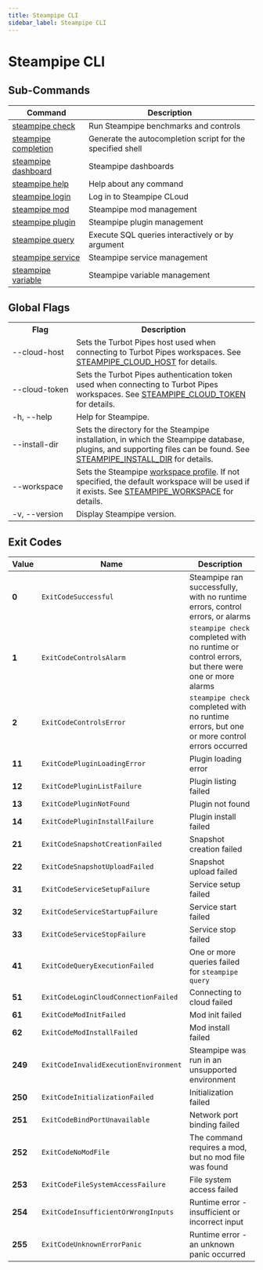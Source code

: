 ```yaml
---
title: Steampipe CLI
sidebar_label: Steampipe CLI
---
```


# Steampipe CLI

## Sub-Commands

| Command | Description
|-|-
| [steampipe check](reference/cli/check)    | Run Steampipe benchmarks and controls
| [steampipe completion](reference/cli/completion)| Generate the autocompletion script for the specified shell
| [steampipe dashboard](reference/cli/dashboard)| Steampipe dashboards
| [steampipe help](reference/cli/help)      | Help about any command
| [steampipe login](reference/cli/login)        | Log in to Steampipe CLoud
| [steampipe mod](reference/cli/mod)        | Steampipe mod management
| [steampipe plugin](reference/cli/plugin)  | Steampipe plugin management
| [steampipe query](reference/cli/query)    | Execute SQL queries interactively or by argument
| [steampipe service](reference/cli/service)| Steampipe service management
| [steampipe variable](reference/cli/variable)| Steampipe variable management


## Global Flags


<table>
  <tr> 
    <th> Flag </th> 
    <th> Description </th> 
  </tr>

  <tr> 
    <td nowrap="true"> <inlineCode>--cloud-host</inlineCode> </td> 
    <td>  Sets the Turbot Pipes host used when connecting to Turbot Pipes workspaces. See <a href="reference/env-vars/steampipe_cloud_host">STEAMPIPE_CLOUD_HOST</a> for details.</td> 
  </tr>

  <tr> 
    <td nowrap="true"> <inlineCode>--cloud-token</inlineCode> </td> 
    <td>  Sets the Turbot Pipes authentication token used when connecting to Turbot Pipes workspaces. See <a href="reference/env-vars/steampipe_cloud_token">STEAMPIPE_CLOUD_TOKEN</a> for details.</td> 
  </tr>

  <tr> 
    <td nowrap="true"> <inlineCode>-h</inlineCode>, <inlineCode>--help</inlineCode> </td> 
    <td>  Help for Steampipe. </td> 
  </tr>
                  
  <tr> 
    <td nowrap="true"> <inlineCode>--install-dir</inlineCode>  </td> 
    <td>  Sets the directory for the Steampipe installation, in which the Steampipe database, plugins, and supporting files can be found.  See <a href="/docs/reference/env-vars/steampipe_install_dir">STEAMPIPE_INSTALL_DIR</a> for details. </td>
  </tr>

  <tr> 
    <td nowrap="true"> <inlineCode>--workspace</inlineCode>  </td> 
    <td>  Sets the Steampipe <a href="/docs/managing/workspaces"> workspace profile</a>.  If not specified, the <inlineCode>default</inlineCode> workspace will be used if it exists.  See <a href="/docs/reference/env-vars/steampipe_workspace">STEAMPIPE_WORKSPACE</a> for details.</td>
  </tr>

<!--
  <tr> 
    <td nowrap="true"> <inlineCode>--schema-comments</inlineCode></td> 
    <td>   Include schema comments when importing connection schemas (default true).  Set to false to reduce the load time for very high connection counts.  If you disable schema comments, the inspect command will not have descriptions. </td> 
  </tr>

-->
  <tr> 
    <td nowrap="true"> <inlineCode>-v</inlineCode>, <inlineCode>--version</inlineCode>  </td> 
    <td>  Display Steampipe version. </td> 
  </tr>

</table>

## Exit Codes

|  Value  |   Name                                | Description
|---------|---------------------------------------|----------------------------------------
|   **0** | `ExitCodeSuccessful`                  | Steampipe ran successfully, with no runtime errors, control errors, or alarms
|   **1** | `ExitCodeControlsAlarm`               | `steampipe check` completed with no runtime or control errors, but there were one or more alarms
|   **2** | `ExitCodeControlsError`               | `steampipe check` completed with no runtime errors,  but one or more control errors occurred
|  **11** | `ExitCodePluginLoadingError`          | Plugin loading error
|  **12** | `ExitCodePluginListFailure`           | Plugin listing failed
|  **13** | `ExitCodePluginNotFound`              | Plugin not found
|  **14** | `ExitCodePluginInstallFailure`        | Plugin install failed
|  **21** | `ExitCodeSnapshotCreationFailed`      | Snapshot creation failed
|  **22** | `ExitCodeSnapshotUploadFailed`        | Snapshot upload failed
|  **31** | `ExitCodeServiceSetupFailure`         | Service setup failed
|  **32** | `ExitCodeServiceStartupFailure`       | Service start failed
|  **33** | `ExitCodeServiceStopFailure`          | Service stop failed
|  **41** | `ExitCodeQueryExecutionFailed`        | One or more queries failed for `steampipe query` 
|  **51** | `ExitCodeLoginCloudConnectionFailed`  | Connecting to cloud failed
|  **61** | `ExitCodeModInitFailed`               | Mod init failed
|  **62** | `ExitCodeModInstallFailed`            | Mod install failed
| **249** | `ExitCodeInvalidExecutionEnvironment` | Steampipe was run in an unsupported environment
| **250** | `ExitCodeInitializationFailed`        | Initialization failed
| **251** | `ExitCodeBindPortUnavailable`         | Network port binding failed
| **252** | `ExitCodeNoModFile`                   | The command requires a mod, but no mod file was found
| **253** | `ExitCodeFileSystemAccessFailure`     | File system access failed
| **254** | `ExitCodeInsufficientOrWrongInputs`   | Runtime error - insufficient or incorrect input
| **255** | `ExitCodeUnknownErrorPanic`           | Runtime error - an unknown panic occurred
